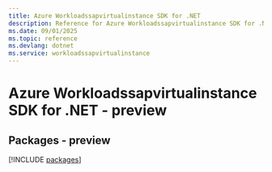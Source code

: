 ```yaml
---
title: Azure Workloadssapvirtualinstance SDK for .NET
description: Reference for Azure Workloadssapvirtualinstance SDK for .NET
ms.date: 09/01/2025
ms.topic: reference
ms.devlang: dotnet
ms.service: workloadssapvirtualinstance
---
```

# Azure Workloadssapvirtualinstance SDK for .NET - preview
## Packages - preview
[!INCLUDE [packages](workloadssapvirtualinstance-index.md)]